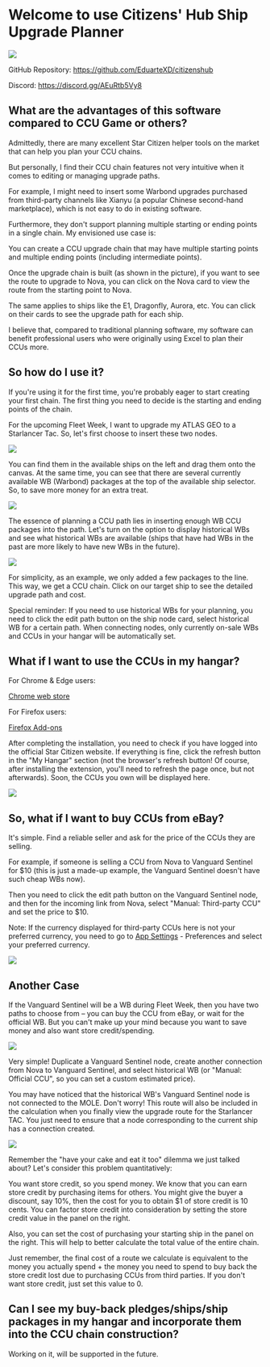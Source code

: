 # Welcome to use Citizens' Hub Ship Upgrade Planner

![](https://citizenshub.app/imgs/tutorial/01.png)

GitHub Repository: https://github.com/EduarteXD/citizenshub

Discord: https://discord.gg/AEuRtb5Vy8

## What are the advantages of this software compared to CCU Game or others?

Admittedly, there are many excellent Star Citizen helper tools on the market that can help you plan your CCU chains.

But personally, I find their CCU chain features not very intuitive when it comes to editing or managing upgrade paths.

For example, I might need to insert some Warbond upgrades purchased from third-party channels like Xianyu (a popular Chinese second-hand marketplace), which is not easy to do in existing software.

Furthermore, they don't support planning multiple starting or ending points in a single chain. My envisioned use case is:

You can create a CCU upgrade chain that may have multiple starting points and multiple ending points (including intermediate points).

Once the upgrade chain is built (as shown in the picture), if you want to see the route to upgrade to Nova, you can click on the Nova card to view the route from the starting point to Nova.

The same applies to ships like the E1, Dragonfly, Aurora, etc. You can click on their cards to see the upgrade path for each ship.

I believe that, compared to traditional planning software, my software can benefit professional users who were originally using Excel to plan their CCUs more.

## So how do I use it?

If you're using it for the first time, you're probably eager to start creating your first chain. The first thing you need to decide is the starting and ending points of the chain.

For the upcoming Fleet Week, I want to upgrade my ATLAS GEO to a Starlancer Tac. So, let's first choose to insert these two nodes.

![](https://citizenshub.app/imgs/tutorial/02.png)

You can find them in the available ships on the left and drag them onto the canvas. At the same time, you can see that there are several currently available WB (Warbond) packages at the top of the available ship selector. So, to save more money for an extra treat.

![](https://citizenshub.app/imgs/tutorial/03.png)

The essence of planning a CCU path lies in inserting enough WB CCU packages into the path. Let's turn on the option to display historical WBs and see what historical WBs are available (ships that have had WBs in the past are more likely to have new WBs in the future).

![](https://citizenshub.app/imgs/tutorial/04.png)

For simplicity, as an example, we only added a few packages to the line. This way, we get a CCU chain. Click on our target ship to see the detailed upgrade path and cost.

Special reminder: If you need to use historical WBs for your planning, you need to click the edit path button on the ship node card, select historical WB for a certain path. When connecting nodes, only currently on-sale WBs and CCUs in your hangar will be automatically set.

## What if I want to use the CCUs in my hangar?

For Chrome & Edge users:

[Chrome web store](https://chromewebstore.google.com/detail/citizens-hub/hngpbfpdnkobjjjbdmfncbbjjhpdmaap)

For Firefox users:

[Firefox Add-ons](https://addons.mozilla.org/en-US/firefox/addon/citizens-hub/)

After completing the installation, you need to check if you have logged into the official Star Citizen website. If everything is fine, click the refresh button in the "My Hangar" section (not the browser's refresh button! Of course, after installing the extension, you'll need to refresh the page once, but not afterwards). Soon, the CCUs you own will be displayed here.

![](https://citizenshub.app/imgs/tutorial/05.png)

## So, what if I want to buy CCUs from eBay?

It's simple. Find a reliable seller and ask for the price of the CCUs they are selling.

For example, if someone is selling a CCU from Nova to Vanguard Sentinel for $10 (this is just a made-up example, the Vanguard Sentinel doesn't have such cheap WBs now).

Then you need to click the edit path button on the Vanguard Sentinel node, and then for the incoming link from Nova, select "Manual: Third-party CCU" and set the price to $10.

Note: If the currency displayed for third-party CCUs here is not your preferred currency, you need to go to [App Settings](https://citizenshub.app/app-settings) - Preferences and select your preferred currency.

![](https://citizenshub.app/imgs/tutorial/06.png)

## Another Case

If the Vanguard Sentinel will be a WB during Fleet Week, then you have two paths to choose from – you can buy the CCU from eBay, or wait for the official WB. But you can't make up your mind because you want to save money and also want store credit/spending.

![](https://citizenshub.app/imgs/tutorial/07.png)

Very simple! Duplicate a Vanguard Sentinel node, create another connection from Nova to Vanguard Sentinel, and select historical WB (or "Manual: Official CCU", so you can set a custom estimated price).

You may have noticed that the historical WB's Vanguard Sentinel node is not connected to the MOLE. Don't worry! This route will also be included in the calculation when you finally view the upgrade route for the Starlancer TAC. You just need to ensure that a node corresponding to the current ship has a connection created.

![](https://citizenshub.app/imgs/tutorial/08.png)

Remember the "have your cake and eat it too" dilemma we just talked about? Let's consider this problem quantitatively:

You want store credit, so you spend money. We know that you can earn store credit by purchasing items for others. You might give the buyer a discount, say 10%, then the cost for you to obtain $1 of store credit is 10 cents. You can factor store credit into consideration by setting the store credit value in the panel on the right.

Also, you can set the cost of purchasing your starting ship in the panel on the right. This will help to better calculate the total value of the entire chain.

Just remember, the final cost of a route we calculate is equivalent to the money you actually spend + the money you need to spend to buy back the store credit lost due to purchasing CCUs from third parties. If you don't want store credit, just set this value to 0.

## Can I see my buy-back pledges/ships/ship packages in my hangar and incorporate them into the CCU chain construction?

Working on it, will be supported in the future.
